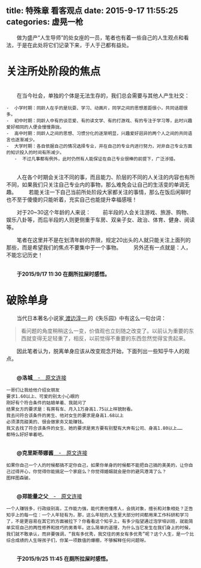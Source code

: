 title: 特殊章 看客观点
date: 2015-9-17 11:55:25
categories: 虚晃一枪
---
　　做为盛产“人生导师”的处女座的一员，笔者也有着一些自己的人生观点和看法，于是在此处将它们记录下来，于人于己都有益处。

# 关注所处阶段的焦点 #
<br>　　在当今社会，单独的个体是无法生存的，我们总会需要与其他人产生社交：

	-  小学时期：同龄人在乎的是玩耍、学习、动画片，同学之间的思想差距很小，共同话题很多。
	-  初中时期：同龄人中有的谈恋爱、有的读文学、有的打游戏、有的专注于学习等，此时兴趣爱好相同的人便会慢慢靠拢。
	-  高中时期：同龄人之间的思想、习惯分化的逐渐明显，兴趣爱好迥异的两个人之间的共同语言也逐渐减少。
	-  大学时期：各自依据自己的情况选择专业，并在自己的专业内进行努力，对非自己专业方面的知识投入的时间有所减少。
	   -  不过凡事都有例外，此时仍然有人能保证在自己专业很棒的前提下，广泛涉猎。

<br>　　人在各个时期会关注不同的事，而且能力、阶层的不同的人关注的内容也有所不同，如果我们只关注自己专业内的事物，那么难免会让自己的生活变的单调无趣。
　　若能关注一下自己当前所处阶段大家都关注的事情，那么在饭后闲聊时也不至于傻傻的只能听着，充实自己也能提升幸福感哦！

　　对于20~30这个年龄的人来说：
　　前半段的人会关注游戏、旅游、购物、娱乐八卦等，而后半段的人则更侧重于车房、双亲子女、政治、体育、健身、阅读等。

　　笔者在这里并不是在划清年龄的界限，规定20出头的人就只能关注上面列的那些，而是希望我们的焦点不要集中于一个事物。 
　　另外还有一点就是：人，不能忘记历史！

<br>　　**于2015/9/17 11:30 在厕所拉屎时感悟。**

# 破除单身 #
　　当代日本著名小说家[ 渡边淳一 ](http://baike.baidu.com/view/60476.htm)的《失乐园》中有这么一句台词：
>看问题的角度稍稍这么一变，价值观也立刻随之改变了。以前认为重要的东西就变得无足轻重了，相反，以前觉得不重要的东西忽然觉得宝贵起来。

　　因此笔者认为，脱离单身应该从改变观念开始，下面列出一些知乎牛人的观点。

<br>　　**@洛城**[　-　原文连接 ](http://www.zhihu.com/question/26006916/answer/54265488) 

	一哥们让我给他介绍女朋友 
	要求1.60以上、可爱的别太小心眼的 
	刚好有个符合条件的姑娘单着、我就问了
	结果女方的要求是：有房有车、月入1万身高1.75以上样貌耐看。 
	我去问符合该条件的男生、他对女生的要求是身高1.68以上 
	必须漂亮甜美的、很会做家务又能赚钱。
	我又去找了符合该条件的女生、她的要求是男方要有别墅有大奔有公司、身高1.80以上…… 
	都特么好好单着吧。


<br>　　**@克里斯蒂娜酱**[　-　原文连接 ](http://www.zhihu.com/question/29090643/answer/57005933) 

	如果你自己一个人的时候都搞不定你自己，如果你单身的时候都不能把自己搞的美美的，让你自己过得开心，你觉得你能搞定一个家庭么？你觉得婚姻就会是你的避风港湾了么？ 
	图样图森破。 

<br>　　**@郑能量之父**[　-　原文连接 ](http://www.zhihu.com/question/27822093/answer/38498308) 

	一个人赚钱多，行政级别高，工作能力强，能代表他懂疼人，会挑对象，擅长和对象相处？正告知乎上的每一位：一个人年轻有为，那，这么年轻的人生里大部分时间都用来工作科研和学习了，不是更容易在其它的方面被拉下？你看看这个知乎上，有多少指望通过泡学培训班，就能简单实现自己的两性修养和技巧的男青年。这么简单的道理，为什么当它发生在我们身上的时候，我们就不敢承认，而非要强调，“我有多优秀，我交往的男女有多优秀”呢？这个人生，是一个比综合成绩的人生呀孩子们，你某一项数值的爆棚，不够解释任何问题呀。

<br>　　**于2015/9/25 11:45 在厕所拉屎时感悟。**

<br><br>

